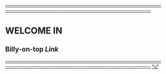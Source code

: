 ~~_______________________________________________________________________________________________________________________________________________________~~
# WELCOME IN
## **Billy-on-top *Link***
~~_______________________________________________________________________________________________________________________________________________________~~
[°u°](https://www.youtube.com/watch?v=o5g-lUuFgpg/)
